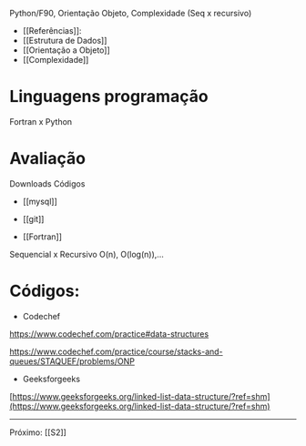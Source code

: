 Python/F90, Orientação Objeto, Complexidade (Seq x recursivo)

* [[Referências]]:
* [[Estrutura de Dados]]
* [[Orientação a Objeto]]
* [[Complexidade]]

# Linguagens programação

Fortran x Python

# Avaliação

Downloads
Códigos


* [[mysql]]
* [[git]]

* [[Fortran]]


Sequencial x Recursivo
O(n), O(log(n)),...




# Códigos:

* Codechef

https://www.codechef.com/practice#data-structures

https://www.codechef.com/practice/course/stacks-and-queues/STAQUEF/problems/ONP

* Geeksforgeeks

[https://www.geeksforgeeks.org/linked-list-data-structure/?ref=shm](https://www.geeksforgeeks.org/linked-list-data-structure/?ref=shm)




---
Próximo: [[S2]]